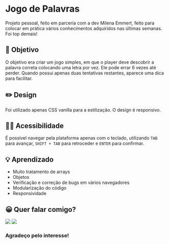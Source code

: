 # Jogo de Palavras

Projeto pessoal, feito em parceria com a dev Milena Emmert, feito para colocar em prática vários conhecimentos adquiridos nas últimas semanas. Foi top demais!

## 🚀 Objetivo

O objetivo era criar um jogo simples, em que o player deve descobrir a palavra correta colocando uma letra por vez. Ele pode errar 6 vezes até perder. Quando possui apenas duas tentativas restantes, aparece uma dica para facilitar.

## ✏️ Design

Foi utilizado apenas CSS vanilla para a estilização. O design é responsivo.

## 👩‍🦯 Acessibilidade

É possível navegar pela plataforma apenas com o teclado, utilizando <code>TAB</code> para avançar, <code>SHIFT + TAB</code> para retroceder e <code>ENTER</code> para confirmar.

## 💡 Aprendizado

* Muito tratamento de arrays
* Objetos
* Verificação e correção de bugs em vários navegadores
* Modularização do código
* Responsividade

## 😀 Quer falar comigo?

<a href="https://www.linkedin.com/in/douglasdduarte" alt="Linkedin">
<img src="https://img.shields.io/badge/-Linkedin-0e76a8?style=flat-square&logo=Linkedin&logoColor=white&link=https://www.linkedin.com/in/douglasdduarte" /></a>

<a href="https://api.whatsapp.com/send?phone=5551993669592" alt="WhatsApp">
<img src="https://img.shields.io/badge/-WhatsApp-25d366?style=flat-square&labelColor=25d366&logo=whatsapp&logoColor=white&link=https://api.whatsapp.com/send?phone=5551993669592"/></a> 

### Agradeço pelo interesse!